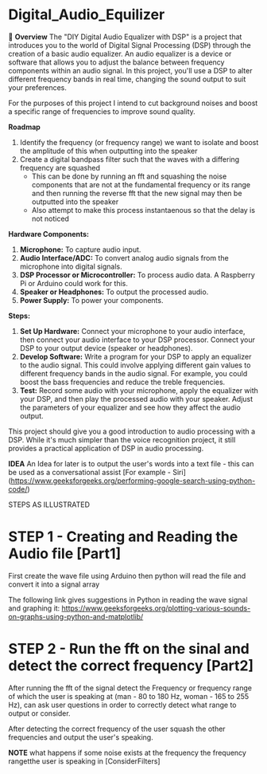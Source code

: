 # Digital_Audio_Equilizer
👋
**Overview**
The "DIY Digital Audio Equalizer with DSP" is a project that introduces you to the world of Digital Signal Processing (DSP) through the creation of a basic audio equalizer. An audio equalizer is a device or software that allows you to adjust the balance between frequency components within an audio signal. In this project, you'll use a DSP to alter different frequency bands in real time, changing the sound output to suit your preferences.

For the purposes of this project I intend to cut background noises and boost a specific range of frequencies to improve sound quality. 

**Roadmap**
1. Identify the frequency (or frequency range) we want to isolate and boost the amplitude of this when outputting into the speaker 
2. Create a digital bandpass filter such that the waves with a differing frequency are squashed
    - This can be done by running an fft and squashing the noise components that are not at the fundamental frequency or its range and then running the reverse fft that the new signal may then be outputted into the speaker 
    - Also attempt to make this process instantaenous so that the delay is not noticed


**Hardware Components:**
1. **Microphone:** To capture audio input.
2. **Audio Interface/ADC:** To convert analog audio signals from the microphone into digital signals.
3. **DSP Processor or Microcontroller:** To process audio data. A Raspberry Pi or Arduino could work for this.
4. **Speaker or Headphones:** To output the processed audio.
5. **Power Supply:** To power your components.

**Steps:**
1. **Set Up Hardware:** Connect your microphone to your audio interface, then connect your audio interface to your DSP processor. Connect your DSP to your output device (speaker or headphones).
2. **Develop Software:** Write a program for your DSP to apply an equalizer to the audio signal. This could involve applying different gain values to different frequency bands in the audio signal. For example, you could boost the bass frequencies and reduce the treble frequencies.
3. **Test:** Record some audio with your microphone, apply the equalizer with your DSP, and then play the processed audio with your speaker. Adjust the parameters of your equalizer and see how they affect the audio output.

This project should give you a good introduction to audio processing with a DSP. While it's much simpler than the voice recognition project, it still provides a practical application of DSP in audio processing.



**IDEA** An Idea for later is to output the user's words into a text file - this can be used as a conversational assist [For example - Siri] (https://www.geeksforgeeks.org/performing-google-search-using-python-code/)






STEPS AS ILLUSTRATED 
# STEP 1 - Creating and Reading the Audio file [Part1]
First create the wave file using Arduino then python will read the file and convert it into a signal array 


The following link gives suggestions in Python in reading the wave signal and graphing it: 
https://www.geeksforgeeks.org/plotting-various-sounds-on-graphs-using-python-and-matplotlib/


# STEP 2 - Run the fft on the sinal and detect the correct frequency [Part2]
After running the fft of the signal detect the Frequency or frequency range of which the user is speaking at (man - 80 to 180 Hz, woman - 165 to 255 Hz), can ask user questions in order to correctly detect what range to output or consider. 

After detecting the correct frequency of the user squash the other frequencies and output the user's speaking. 

**NOTE** what happens if some noise exists at the frequency the frequency rangetthe user is speaking in [ConsiderFilters]